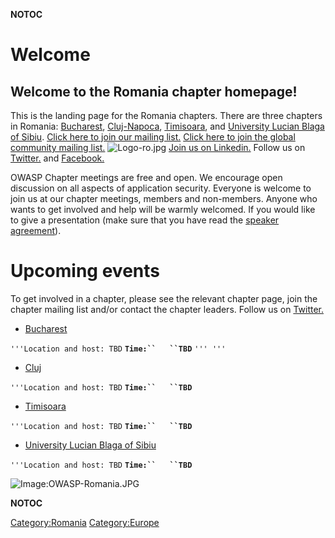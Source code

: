 __NOTOC__

# Welcome

## Welcome to the Romania chapter homepage\!

This is the landing page for the Romania chapters. There are three
chapters in Romania: [Bucharest](Bucharest "wikilink"),
[Cluj-Napoca](Cluj "wikilink"), [Timisoara](Timisoara "wikilink"), and
[University Lucian Blaga of
Sibiu](University_Lucian_Blaga_of_Sibiu "wikilink").
[Click here to join our mailing
list.](http://lists.owasp.org/mailman/listinfo/owasp-Romania)
[Click here to join the global community mailing
list.](https://lists.owasp.org/mailman/listinfo/owasp-community)
![Logo-ro.jpg](Logo-ro.jpg "Logo-ro.jpg") [Join us on
Linkedin.](https://www.linkedin.com/groups/OWASP-Romania-3890999/about)
Follow us on [Twitter.](https://twitter.com/OWASPRomania) and
[Facebook.](https://www.facebook.com/owaspromania)

OWASP Chapter meetings are free and open. We encourage open discussion
on all aspects of application security. Everyone is welcome to join us
at our chapter meetings, members and non-members.
Anyone who wants to get involved and help will be warmly welcomed.
If you would like to give a presentation (make sure that you have read
the [speaker
agreement](https://www.owasp.org/index.php/Speaker_Agreement)).

# Upcoming events

To get involved in a chapter, please see the relevant chapter page, join
the chapter mailing list and/or contact the chapter leaders.
Follow us on [Twitter.](https://twitter.com/owasp_eee)

  - [Bucharest](Bucharest "wikilink")

`'''Location and host: TBD`
**`Time:``   ``TBD`**
`''' '''`



  - [Cluj](Cluj "wikilink")

`'''Location and host: TBD`
**`Time:``   ``TBD`**` `



  - [Timisoara](Timisoara "wikilink")

`'''Location and host: TBD`
**`Time:``   ``TBD`**` `



  - [University Lucian Blaga of
    Sibiu](University_Lucian_Blaga_of_Sibiu "wikilink")

`'''Location and host: TBD`
**`Time:``   ``TBD`**` `


![Image:OWASP-Romania.JPG](OWASP-Romania.JPG "Image:OWASP-Romania.JPG")

__NOTOC__ <headertabs />

[Category:Romania](Category:Romania "wikilink")
[Category:Europe](Category:Europe "wikilink")